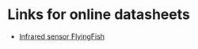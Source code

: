 # Links for online datasheets

* [Infrared sensor FlyingFish](http://qqtrading.com.my/ir-infrared-obstacle-detaction-sensor-module-fc-5)
